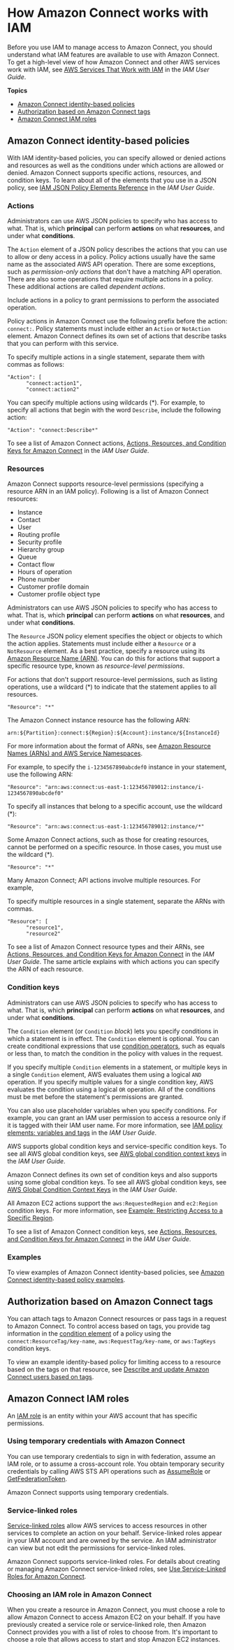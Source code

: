 # How Amazon Connect works with IAM<a name="security_iam_service-with-iam"></a>

Before you use IAM to manage access to Amazon Connect, you should understand what IAM features are available to use with Amazon Connect\. To get a high\-level view of how Amazon Connect and other AWS services work with IAM, see [AWS Services That Work with IAM](https://docs.aws.amazon.com/IAM/latest/UserGuide/reference_aws-services-that-work-with-iam.html) in the *IAM User Guide*\.

**Topics**
+ [Amazon Connect identity\-based policies](#security_iam_service-with-iam-id-based-policies)
+ [Authorization based on Amazon Connect tags](#security_iam_service-with-iam-tags)
+ [Amazon Connect IAM roles](#security_iam_service-with-iam-roles)

## Amazon Connect identity\-based policies<a name="security_iam_service-with-iam-id-based-policies"></a>

With IAM identity\-based policies, you can specify allowed or denied actions and resources as well as the conditions under which actions are allowed or denied\. Amazon Connect supports specific actions, resources, and condition keys\. To learn about all of the elements that you use in a JSON policy, see [IAM JSON Policy Elements Reference](https://docs.aws.amazon.com/IAM/latest/UserGuide/reference_policies_elements.html) in the *IAM User Guide*\.

### Actions<a name="security_iam_service-with-iam-id-based-policies-actions"></a>

Administrators can use AWS JSON policies to specify who has access to what\. That is, which **principal** can perform **actions** on what **resources**, and under what **conditions**\.

The `Action` element of a JSON policy describes the actions that you can use to allow or deny access in a policy\. Policy actions usually have the same name as the associated AWS API operation\. There are some exceptions, such as *permission\-only actions* that don't have a matching API operation\. There are also some operations that require multiple actions in a policy\. These additional actions are called *dependent actions*\.

Include actions in a policy to grant permissions to perform the associated operation\.

Policy actions in Amazon Connect use the following prefix before the action: `connect:`\.  Policy statements must include either an `Action` or `NotAction` element\. Amazon Connect defines its own set of actions that describe tasks that you can perform with this service\.

To specify multiple actions in a single statement, separate them with commas as follows:

```
"Action": [
      "connect:action1",
      "connect:action2"
```

You can specify multiple actions using wildcards \(\*\)\. For example, to specify all actions that begin with the word `Describe`, include the following action:

```
"Action": "connect:Describe*"
```

To see a list of Amazon Connect actions, [Actions, Resources, and Condition Keys for Amazon Connect](https://docs.aws.amazon.com/IAM/latest/UserGuide/list_amazonconnect.html) in the *IAM User Guide*\.

### Resources<a name="security_iam_service-with-iam-id-based-policies-resources"></a>

Amazon Connect supports resource\-level permissions \(specifying a resource ARN in an IAM policy\)\. Following is a list of Amazon Connect resources:
+ Instance
+ Contact
+ User
+ Routing profile
+ Security profile
+ Hierarchy group
+ Queue
+ Contact flow
+ Hours of operation
+ Phone number
+ Customer profile domain
+ Customer profile object type

Administrators can use AWS JSON policies to specify who has access to what\. That is, which **principal** can perform **actions** on what **resources**, and under what **conditions**\.

The `Resource` JSON policy element specifies the object or objects to which the action applies\. Statements must include either a `Resource` or a `NotResource` element\. As a best practice, specify a resource using its [Amazon Resource Name \(ARN\)](https://docs.aws.amazon.com/general/latest/gr/aws-arns-and-namespaces.html)\. You can do this for actions that support a specific resource type, known as *resource\-level permissions*\.

For actions that don't support resource\-level permissions, such as listing operations, use a wildcard \(\*\) to indicate that the statement applies to all resources\.

```
"Resource": "*"
```

The Amazon Connect instance resource has the following ARN:

```
arn:${Partition}:connect:${Region}:${Account}:instance/${InstanceId}
```

For more information about the format of ARNs, see [Amazon Resource Names \(ARNs\) and AWS Service Namespaces](https://docs.aws.amazon.com/general/latest/gr/aws-arns-and-namespaces.html)\.

For example, to specify the `i-1234567890abcdef0` instance in your statement, use the following ARN:

```
"Resource": "arn:aws:connect:us-east-1:123456789012:instance/i-1234567890abcdef0"
```

To specify all instances that belong to a specific account, use the wildcard \(\*\):

```
"Resource": "arn:aws:connect:us-east-1:123456789012:instance/*"
```

Some Amazon Connect actions, such as those for creating resources, cannot be performed on a specific resource\. In those cases, you must use the wildcard \(\*\)\.

```
"Resource": "*"
```

Many Amazon Connect; API actions involve multiple resources\. For example,

To specify multiple resources in a single statement, separate the ARNs with commas\. 

```
"Resource": [
      "resource1",
      "resource2"
```

To see a list of Amazon Connect resource types and their ARNs, see [Actions, Resources, and Condition Keys for Amazon Connect](https://docs.aws.amazon.com/IAM/latest/UserGuide/list_amazonconnect.html) in the *IAM User Guide*\. The same article explains with which actions you can specify the ARN of each resource\.

### Condition keys<a name="security_iam_service-with-iam-id-based-policies-conditionkeys"></a>

Administrators can use AWS JSON policies to specify who has access to what\. That is, which **principal** can perform **actions** on what **resources**, and under what **conditions**\.

The `Condition` element \(or `Condition` *block*\) lets you specify conditions in which a statement is in effect\. The `Condition` element is optional\. You can create conditional expressions that use [condition operators](https://docs.aws.amazon.com/IAM/latest/UserGuide/reference_policies_elements_condition_operators.html), such as equals or less than, to match the condition in the policy with values in the request\. 

If you specify multiple `Condition` elements in a statement, or multiple keys in a single `Condition` element, AWS evaluates them using a logical `AND` operation\. If you specify multiple values for a single condition key, AWS evaluates the condition using a logical `OR` operation\. All of the conditions must be met before the statement's permissions are granted\.

 You can also use placeholder variables when you specify conditions\. For example, you can grant an IAM user permission to access a resource only if it is tagged with their IAM user name\. For more information, see [IAM policy elements: variables and tags](https://docs.aws.amazon.com/IAM/latest/UserGuide/reference_policies_variables.html) in the *IAM User Guide*\. 

AWS supports global condition keys and service\-specific condition keys\. To see all AWS global condition keys, see [AWS global condition context keys](https://docs.aws.amazon.com/IAM/latest/UserGuide/reference_policies_condition-keys.html) in the *IAM User Guide*\.

Amazon Connect defines its own set of condition keys and also supports using some global condition keys\. To see all AWS global condition keys, see [AWS Global Condition Context Keys](https://docs.aws.amazon.com/IAM/latest/UserGuide/reference_policies_condition-keys.html) in the *IAM User Guide*\.

All Amazon EC2 actions support the `aws:RequestedRegion` and `ec2:Region` condition keys\. For more information, see [Example: Restricting Access to a Specific Region](https://docs.aws.amazon.com/AWSEC2/latest/UserGuide/ExamplePolicies_EC2.html#iam-example-region)\. 

To see a list of Amazon Connect condition keys, see [Actions, Resources, and Condition Keys for Amazon Connect](https://docs.aws.amazon.com/IAM/latest/UserGuide/list_amazonconnect.html) in the *IAM User Guide*\. 

### Examples<a name="security_iam_service-with-iam-id-based-policies-examples"></a>

To view examples of Amazon Connect identity\-based policies, see [Amazon Connect identity\-based policy examples](security_iam_id-based-policy-examples.md)\.

## Authorization based on Amazon Connect tags<a name="security_iam_service-with-iam-tags"></a>

You can attach tags to Amazon Connect resources or pass tags in a request to Amazon Connect\. To control access based on tags, you provide tag information in the [condition element](https://docs.aws.amazon.com/IAM/latest/UserGuide/reference_policies_elements_condition.html) of a policy using the `connect:ResourceTag/key-name`, `aws:RequestTag/key-name`, or `aws:TagKeys` condition keys\. 

To view an example identity\-based policy for limiting access to a resource based on the tags on that resource, see [Describe and update Amazon Connect users based on tags](security_iam_id-based-policy-examples.md#security_iam_id-based-policy-examples-view-widget-tags)\.

## Amazon Connect IAM roles<a name="security_iam_service-with-iam-roles"></a>

An [IAM role](https://docs.aws.amazon.com/IAM/latest/UserGuide/id_roles.html) is an entity within your AWS account that has specific permissions\.

### Using temporary credentials with Amazon Connect<a name="security_iam_service-with-iam-roles-tempcreds"></a>

You can use temporary credentials to sign in with federation, assume an IAM role, or to assume a cross\-account role\. You obtain temporary security credentials by calling AWS STS API operations such as [AssumeRole](https://docs.aws.amazon.com/STS/latest/APIReference/API_AssumeRole.html) or [GetFederationToken](https://docs.aws.amazon.com/STS/latest/APIReference/API_GetFederationToken.html)\. 

Amazon Connect supports using temporary credentials\. 

### Service\-linked roles<a name="security_iam_service-with-iam-roles-service-linked"></a>

[Service\-linked roles](https://docs.aws.amazon.com/IAM/latest/UserGuide/id_roles_terms-and-concepts.html#iam-term-service-linked-role) allow AWS services to access resources in other services to complete an action on your behalf\. Service\-linked roles appear in your IAM account and are owned by the service\. An IAM administrator can view but not edit the permissions for service\-linked roles\.

Amazon Connect supports service\-linked roles\. For details about creating or managing Amazon Connect service\-linked roles, see [Use Service\-Linked Roles for Amazon Connect](connect-slr.md)\. 

### Choosing an IAM role in Amazon Connect<a name="security_iam_service-with-iam-roles-choose"></a>

When you create a resource in Amazon Connect, you must choose a role to allow Amazon Connect to access Amazon EC2 on your behalf\. If you have previously created a service role or service\-linked role, then Amazon Connect provides you with a list of roles to choose from\. It's important to choose a role that allows access to start and stop Amazon EC2 instances\. 